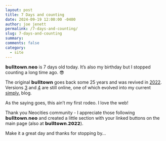 ```yaml
---
layout: post
title: 7 Days and counting
date: 2024-09-19 12:00:00 -0400
author: joe jenett
permalink: /7-days-and-counting/
slug: 7-days-and-counting
summary: 
comments: false
category:
  - site
---
```

<p>
𝗯𝘂𝗹𝗹𝘁𝗼𝘄𝗻.𝗻𝗲𝗼 is 7 days old today. It’s also my birthday but I stopped counting a long time ago. 😎
</p>
<p>
	The original 𝗯𝘂𝗹𝗹𝘁𝗼𝘄𝗻 goes back some 25 years and was revived in <a href="https://bulltown.joejenett.com/">2022</a>. Versions <a href="https://joejenett.com/v3/">3</a> and <a href="https://joejenett.com/v4/">4</a> are still online, one of which evolved into my current <a href="https://simply.joejenett.com/">simply.</a> blog.
</p>
<p>
As the saying goes, this ain’t my first rodeo. I love the web!
</p>
<p>
Thank you Neocities community - I appreciate those following 𝗯𝘂𝗹𝗹𝘁𝗼𝘄𝗻.𝗻𝗲𝗼 and created a little section with your linked buttons on the main page (also at 𝗯𝘂𝗹𝗹𝘁𝗼𝘄𝗻.𝟮𝟬𝟮𝟮).
</p>
<p>
Make it a great day and thanks for stopping by…
</p>


<!--
<a href="https://brid.gy/publish/mastodon"></a>
-->
